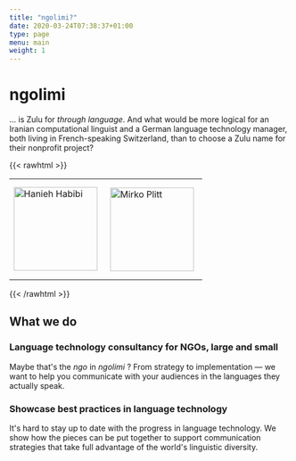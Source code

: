 ```yaml
---
title: "ngolimi?"
date: 2020-03-24T07:38:37+01:00
type: page
menu: main
weight: 1
---
```

# ngolimi
... is Zulu for _through language_. And what would be more logical for an Iranian computational linguist and a German language technology manager, both living in French-speaking Switzerland, than to choose a Zulu name for their nonprofit project?

{{< rawhtml >}}
<table>
<tr><td>
<img src="https://ngolimi.org/Hanieh_Habibi.jpg" alt="Hanieh Habibi" style="width:150px"/>
</td><td style="padding: 15px;">
<img src="https://ngolimi.org/Mirko_Plitt.jpg" alt="Mirko Plitt" style="width:150px"/>
</td>
</tr>
</table>
{{< /rawhtml >}}

## What we do
### Language technology consultancy for NGOs, large and small
Maybe that's the _ngo_ in _ngolimi_ ?
From strategy to implementation — we want to help you communicate with your audiences in the languages they actually speak.

### Showcase best practices in language technology
It's hard to stay up to date with the progress in language technology. We show how the pieces can be put together to support communication strategies that take full advantage of the world's linguistic diversity.

